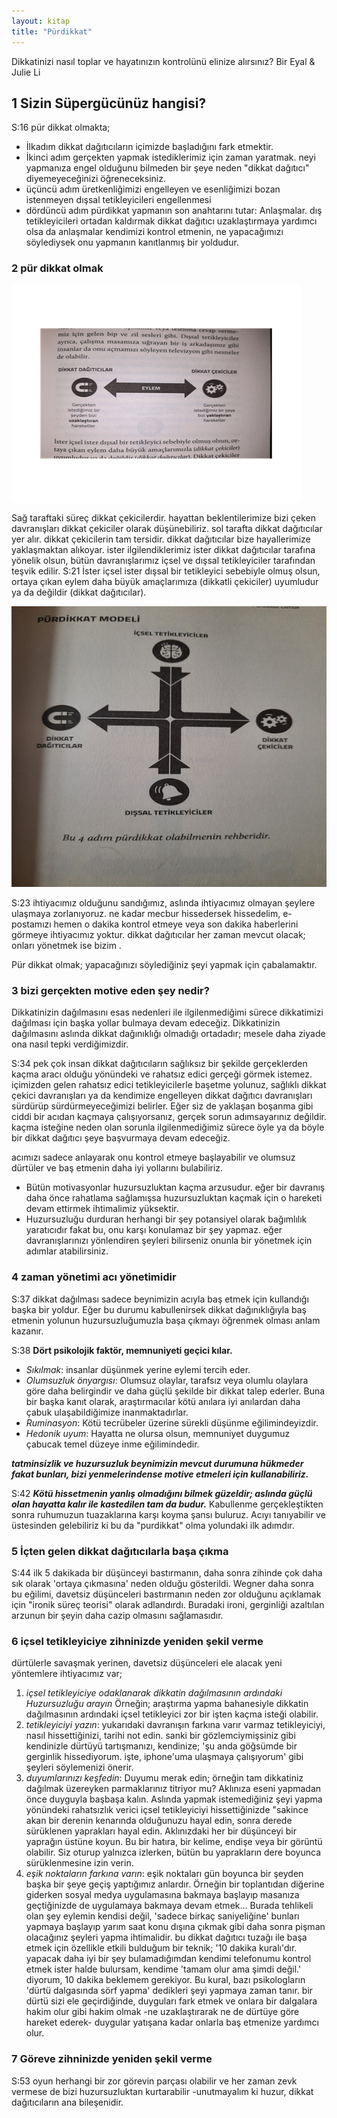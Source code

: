 ```yaml
---
layout: kitap
title: "Pürdikkat"
---
```


Dikkatinizi nasıl toplar ve hayatınızın kontrolünü elinize alırsınız?
Bir Eyal & Julie Li

## 1 Sizin Süpergücünüz hangisi?

S:16 pür dikkat olmakta;

* İlkadım dikkat dağıtıcıların içimizde başladığını fark etmektir.
* İkinci adım gerçekten yapmak istediklerimiz için zaman yaratmak. neyi yapmanıza engel olduğunu bilmeden bir şeye neden "dikkat dağıtıcı" diyemeyeceğinizi öğreneceksiniz.
* üçüncü adım üretkenliğimizi engelleyen ve esenliğimizi bozan istenmeyen dışsal tetikleyicileri engellenmesi
* dördüncü adım  pürdikkat yapmanın son anahtarını tutar: Anlaşmalar. dış tetikleyicileri ortadan kaldırmak dikkat dağıtıcı uzaklaştırmaya yardımcı olsa da anlaşmalar kendimizi kontrol etmenin, ne yapacağımızı söylediysek onu yapmanın kanıtlanmış bir yoldudur.

### 2 pür dikkat olmak

![Dikkat Dağıtıcılar vs Cekiciler](/assets/img/bolum_2.png)

Sağ taraftaki süreç dikkat çekicilerdir. hayattan beklentilerimize bizi çeken davranışları dikkat çekiciler olarak düşünebiliriz. sol tarafta dikkat dağıtıcılar yer alır. dikkat çekicilerin tam tersidir. dikkat dağıtıcılar bize hayallerimize yaklaşmaktan alıkoyar. ister ilgilendiklerimiz ister dikkat dağıtıcılar tarafına yönelik olsun, bütün davranışlarımız içsel ve dışsal tetikleyiciler tarafından teşvik edilir.
S:21 İster içsel ister dışsal bir tetikleyici sebebiyle olmuş olsun, ortaya çıkan eylem daha büyük amaçlarımıza  (dikkatli çekiciler) uyumludur ya da değildir (dikkat dağıtıcılar).

![Pürdikkat Modeli](/assets/img/Resim2.jpg)

S:23 ihtiyacımız olduğunu sandığımız, aslında ihtiyacımız olmayan şeylere ulaşmaya zorlanıyoruz. ne kadar mecbur hissedersek hissedelim, e-postamızı hemen o dakika kontrol etmeye veya son dakika haberlerini görmeye ihtiyacımız yoktur. dikkat dağıtıcılar her zaman mevcut olacak; onları yönetmek ise bizim .

Pür dikkat olmak; yapacağınızı söylediğiniz şeyi yapmak için çabalamaktır.

### 3 bizi gerçekten motive eden şey nedir?

Dikkatinizin dağılmasını esas nedenleri ile ilgilenmediğimi sürece dikkatimizi dağılması için başka yollar bulmaya devam edeceğiz. Dikkatinizin dağılmasını aslında dikkat dağınıklığı olmadığı ortadadır; mesele daha ziyade ona nasıl tepki verdiğimizdir.

S:34 pek çok insan dikkat dağıtıcıların sağlıksız bir şekilde gerçeklerden kaçma aracı olduğu yönündeki ve rahatsız edici gerçeği görmek istemez. içimizden gelen rahatsız edici tetikleyicilerle başetme yolunuz, sağlıklı dikkat çekici davranışları ya da kendimize engelleyen dikkat dağıtıcı davranışları sürdürüp sürdürmeyeceğimizi belirler.
Eğer siz de yaklaşan boşanma gibi ciddi bir acıdan kaçmaya çalışıyorsanız, gerçek sorun adımsayarınız değildir. kaçma isteğine neden olan sorunla ilgilenmediğimiz sürece öyle ya da böyle bir dikkat dağıtıcı şeye başvurmaya devam edeceğiz.

acımızı sadece anlayarak onu kontrol etmeye başlayabilir ve olumsuz dürtüler ve baş etmenin daha iyi yollarını bulabiliriz.

* Bütün motivasyonlar huzursuzluktan kaçma arzusudur. eğer bir davranış daha önce rahatlama sağlamışsa huzursuzluktan kaçmak için o hareketi devam ettirmek ihtimalimiz yüksektir.
* Huzursuzluğu durduran herhangi bir şey potansiyel olarak bağımlılık yaratıcıdır fakat bu, onu karşı konulamaz bir şey yapmaz. eğer davranışlarınızı yönlendiren şeyleri bilirseniz onunla bir yönetmek için adımlar atabilirsiniz.

### 4 zaman yönetimi acı yönetimidir

S:37 dikkat dağılması sadece beynimizin acıyla baş etmek için kullandığı başka bir yoldur. Eğer bu durumu kabullenirsek dikkat dağınıklığıyla baş etmenin yolunun huzursuzluğumuzla başa çıkmayı öğrenmek olması anlam kazanır.

S:38 **Dört psikolojik faktör, memnuniyeti geçici kılar.**

* *Sıkılmak*: insanlar düşünmek yerine eylemi tercih eder.
* *Olumsuzluk önyargısı*: Olumsuz olaylar, tarafsız veya olumlu olaylara göre daha belirgindir ve daha güçlü şekilde bir dikkat talep ederler. Buna bir başka kanıt olarak, araştırmacılar kötü anılara iyi anılardan daha çabuk ulaşabildiğimize inanmaktadırlar.
* *Ruminasyon*: Kötü tecrübeler üzerine sürekli düşünme eğilimindeyizdir.
* *Hedonik uyum*: Hayatta ne olursa olsun, memnuniyet duygumuz çabucak temel düzeye inme eğilimindedir.

***tatminsizlik ve huzursuzluk beynimizin mevcut durumuna hükmeder fakat bunları, bizi yenmelerindense motive etmeleri için kullanabiliriz.***

S:42 ***Kötü hissetmenin yanlış olmadığını bilmek güzeldir; aslında güçlü olan hayatta kalır ile kastedilen tam da budur.***
Kabullenme gerçekleştikten sonra ruhumuzun tuazaklarına karşı koyma şansı buluruz. Acıyı tanıyabilir ve üstesinden gelebiliriz ki bu da "purdikkat" olma yolundaki ilk adımdır.

### 5 İçten gelen dikkat dağıtıcılarla başa çıkma

S:44 ilk 5 dakikada bir düşünceyi bastırmanın, daha sonra zihinde çok daha sık olarak 'ortaya çıkmasına' neden olduğu gösterildi. Wegner daha sonra bu eğilimi, davetsiz düşünceleri bastırmanın neden zor olduğunu açıklamak için "ironik süreç teorisi" olarak adlandırdı. Buradaki ironi, gerginliği azaltılan arzunun bir şeyin daha cazip olmasını sağlamasıdır.

### 6 içsel tetikleyiciye zihninizde yeniden şekil verme

dürtülerle savaşmak yerinen, davetsiz düşünceleri ele alacak yeni yöntemlere ihtiyacımız var;

1) *içsel tetikleyiciye odaklanarak dikkatin dağılmasının ardındaki Huzursuzluğu arayın* Örneğin; araştırma yapma bahanesiyle dikkatin dağılmasının ardındaki içsel tetikleyici zor bir işten kaçma isteği olabilir.
2) *tetikleyiciyi yazın*: yukarıdaki davranışın farkına varır varmaz tetikleyiciyi, nasıl hissettiğinizi, tarihi not edin.
sanki bir gözlemciymişsiniz gibi kendinizle dürtüyü tartışmanızı, kendinize; 'şu anda göğsümde bir gerginlik hissediyorum. işte, iphone'uma ulaşmaya çalışıyorum' gibi şeyleri söylemenizi önerir.
3) *duyumlarınızı keşfedin*: Duyumu merak edin; örneğin tam dikkatiniz dağılmak üzereyken parmaklarınız titriyor mu? Aklınıza eseni yapmadan önce duyguyla başbaşa kalın.
Aslında yapmak istemediğiniz şeyi yapma yönündeki rahatsızlık verici içsel tetikleyiciyi hissettiğinizde "sakince akan bir derenin kenarında olduğunuzu hayal edin, sonra derede sürüklenen yaprakları hayal edin. Aklınızdaki her bir düşünceyi bir yaprağın üstüne koyun. Bu bir hatıra, bir kelime, endişe veya bir görüntü olabilir. Siz oturup yalnızca izlerken, bütün bu yaprakların dere boyunca sürüklenmesine izin verin.
4) *eşik noktaların farkına varın*: eşik noktaları gün boyunca bir şeyden başka bir şeye geçiş yaptığımız anlardır. Örneğin bir toplantıdan diğerine giderken sosyal medya uygulamasına bakmaya başlayıp masanıza geçtiğinizde de uygulamaya bakmaya devam etmek... Burada tehlikeli olan şey eylemin kendisi değil, 'sadece birkaç saniyeliğine' bunları yapmaya başlayıp yarım saat konu dışına çıkmak gibi daha sonra pişman olacağınız şeyleri yapma ihtimalidir.
bu dikkat dağıtıcı tuzağı ile başa etmek için özellikle etkili bulduğum bir teknik; '10 dakika kuralı'dır. yapacak daha iyi bir şey bulamadığımdan kendimi telefonumu kontrol etmek ister halde bulursam, kendime 'tamam olur ama şimdi değil.' diyorum, 10 dakika beklemem gerekiyor. Bu kural, bazı psikologların 'dürtü dalgasında sörf yapma' dedikleri şeyi yapmaya zaman tanır. bir dürtü sizi ele geçirdiğinde, duyguları fark etmek ve onlara bir dalgalara hakim olur gibi hakim olmak -ne uzaklaştırarak ne de dürtüye göre hareket ederek- duygular yatışana kadar onlarla baş etmenize yardımcı olur.

### 7 Göreve zihninizde yeniden şekil verme

S:53 oyun herhangi bir zor görevin parçası olabilir ve her zaman zevk vermese de bizi huzursuzluktan kurtarabilir -unutmayalım ki huzur, dikkat dağıtıcıların ana bileşenidir.
